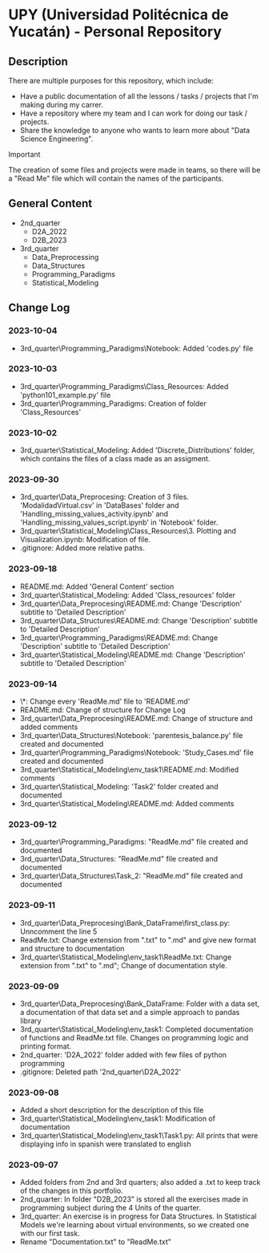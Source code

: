 # UPY (Universidad Politécnica de Yucatán) - Personal Repository

## Description
There are multiple purposes for this repository, which include:
- Have a public documentation of all the lessons / tasks / projects that I'm making during my carrer.
- Have a repository where my team and I can work for doing our task / projects.
- Share the knowledge to anyone who wants to learn more about "Data Science Engineering".

>[!IMPORTANT]
>
>The creation of some files and projects were made in teams, so there will be a "Read Me" file which will contain the names of the participants.

## General Content
- 2nd_quarter
    - D2A_2022
    - D2B_2023
- 3rd_quarter
    - Data_Preprocessing
    - Data_Structures
    - Programming_Paradigms
    - Statistical_Modeling

## Change Log
### 2023-10-04  
- 3rd_quarter\Programming_Paradigms\Notebook: Added 'codes.py' file

### 2023-10-03
- 3rd_quarter\Programming_Paradigms\Class_Resources: Added 'python101_example.py' file
- 3rd_quarter\Programming_Paradigms: Creation of folder 'Class_Resources'

### 2023-10-02
- 3rd_quarter\Statistical_Modeling: Added 'Discrete_Distributions' folder, which contains the files of a class made as an assigment.

### 2023-09-30
- 3rd_quarter\Data_Preprocesing: Creation of 3 files. 'ModalidadVirtual.csv' in 'DataBases' folder and 'Handling_missing_values_activity.ipynb' and 'Handling_missing_values_script.ipynb' in 'Notebook' folder.
- 3rd_quarter\Statistical_Modeling\Class_Resources\3. Plotting and Visualization.ipynb: Modification of file.
- .gitignore: Added more relative paths.

### 2023-09-18
- README.md: Added 'General Content' section
- 3rd_quarter\Statistical_Modeling: Added 'Class_resources' folder
- 3rd_quarter\Data_Preprocesing\README.md: Change 'Description' subtitle to 'Detailed Description'
- 3rd_quarter\Data_Structures\README.md: Change 'Description' subtitle to 'Detailed Description'
- 3rd_quarter\Programming_Paradigms\README.md: Change 'Description' subtitle to 'Detailed Description'
- 3rd_quarter\Statistical_Modeling\README.md: Change 'Description' subtitle to 'Detailed Description'

### 2023-09-14
- \\*: Change every 'ReadMe.md' file to 'README.md'
- README.md: Change of structure for Change Log
- 3rd_quarter\Data_Preprocesing\README.md: Change of structure and added comments
- 3rd_quarter\Data_Structures\Notebook: 'parentesis_balance.py' file created and documented
- 3rd_quarter\Programming_Paradigms\Notebook: 'Study_Cases.md' file created and documented
- 3rd_quarter\Statistical_Modeling\env_task1\README.md: Modified comments
- 3rd_quarter\Statistical_Modeling: 'Task2' folder created and documented
- 3rd_quarter\Statistical_Modeling\README.md: Added comments

### 2023-09-12
- 3rd_quarter\Programming_Paradigms\: "ReadMe.md" file created and documented
- 3rd_quarter\Data_Structures\: "ReadMe.md" file created and documented
- 3rd_quarter\Data_Structures\Task_2\: "ReadMe.md" file created and documented

### 2023-09-11
- 3rd_quarter\Data_Preprocesing\Bank_DataFrame\first_class.py: Unncomment the line 5
- ReadMe.txt: Change extension from ".txt" to ".md" and give new format and structure to documentation 
- 3rd_quarter\Statistical_Modeling\env_task1\ReadMe.txt: Change extension from ".txt" to ".md"; Change of documentation style.

### 2023-09-09
- 3rd_quarter\Data_Preprocesing\Bank_DataFrame\: Folder with a data set, a documentation of that data set and a simple approach to pandas library
- 3rd_quarter\Statistical_Modeling\env_task1\: Completed documentation of functions and ReadMe.txt file. Changes on programming logic and printing format.
- 2nd_quarter: 'D2A_2022' folder added with few files of python programming
- .gitignore: Deleted path '2nd_quarter\D2A_2022'

### 2023-09-08
- Added a short description for the description of this file
- 3rd_quarter\Statistical_Modeling\env_task1: Modification of documentation
- 3rd_quarter\Statistical_Modeling\env_task1\Task1.py: All prints that were displaying info in spanish were translated to english

### 2023-09-07
- Added folders from 2nd and 3rd quarters; also added a .txt to keep track of the changes in this portfolio.
- 2nd_quarter: In folder "D2B_2023" is stored all the exercises made in programming subject during the 4 Units of the quarter.
- 3rd_quarter: An exercise is in progress for Data Structures. In Statistical Models we're learning about virtual environments, so we created one with our first task.
- Rename "Documentation.txt" to "ReadMe.txt"